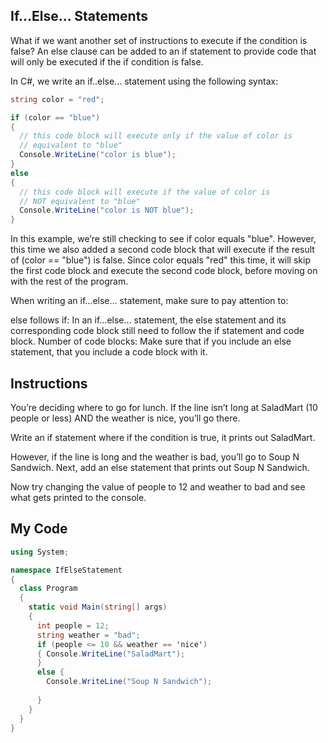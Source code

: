 ## If...Else... Statements

What if we want another set of instructions to execute if the condition is false? An else clause can be added to an if statement to provide code that will only be executed if the if condition is false.

In C#, we write an if..else… statement using the following syntax:
```c#
string color = "red";

if (color == "blue")
{
  // this code block will execute only if the value of color is 
  // equivalent to "blue"
  Console.WriteLine("color is blue");
} 
else 
{
  // this code block will execute if the value of color is 
  // NOT equivalent to "blue"
  Console.WriteLine("color is NOT blue");
}
```
In this example, we’re still checking to see if color equals "blue". However, this time we also added a second code block that will execute if the result of (color == "blue") is false. Since color equals "red" this time, it will skip the first code block and execute the second code block, before moving on with the rest of the program.

When writing an if…else… statement, make sure to pay attention to:

else follows if: In an if…else… statement, the else statement and its corresponding code block still need to follow the if statement and code block.
Number of code blocks: Make sure that if you include an else statement, that you include a code block with it.

## Instructions

You’re deciding where to go for lunch. If the line isn’t long at SaladMart (10 people or less) AND the weather is nice, you’ll go there.

Write an if statement where if the condition is true, it prints out SaladMart.

However, if the line is long and the weather is bad, you’ll go to Soup N Sandwich. Next, add an else statement that prints out Soup N Sandwich.

Now try changing the value of people to 12 and weather to bad and see what gets printed to the console.

## My Code
```c#
using System;

namespace IfElseStatement
{
  class Program
  {
    static void Main(string[] args)
    {
      int people = 12;
      string weather = "bad"; 
      if (people <= 10 && weather == 'nice') 
      { Console.WriteLine("SaladMart");                                         
      }
      else {
        Console.WriteLine("Soup N Sandwich");
        
      }
    }
  }
}

```
